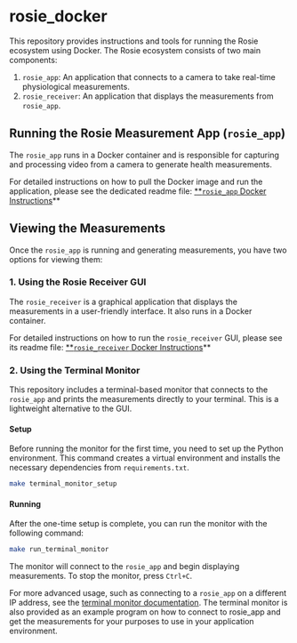# rosie_docker

This repository provides instructions and tools for running the Rosie ecosystem using Docker. The Rosie ecosystem consists of two main components:

1.  `rosie_app`: An application that connects to a camera to take real-time physiological measurements.
2.  `rosie_receiver`: An application that displays the measurements from `rosie_app`.

## Running the Rosie Measurement App (`rosie_app`)

The `rosie_app` runs in a Docker container and is responsible for capturing and processing video from a camera to generate health measurements.

For detailed instructions on how to pull the Docker image and run the application, please see the dedicated readme file:
[**`rosie_app` Docker Instructions](./rosie_app_docker_readme.md)**

## Viewing the Measurements

Once the `rosie_app` is running and generating measurements, you have two options for viewing them:

### 1. Using the Rosie Receiver GUI

The `rosie_receiver` is a graphical application that displays the measurements in a user-friendly interface. It also runs in a Docker container.

For detailed instructions on how to run the `rosie_receiver` GUI, please see its readme file:
[**`rosie_receiver` Docker Instructions](./rosie_receiver_docker_readme.md)**

### 2. Using the Terminal Monitor

This repository includes a terminal-based monitor that connects to the `rosie_app` and prints the measurements directly to your terminal. This is a lightweight alternative to the GUI.

#### Setup

Before running the monitor for the first time, you need to set up the Python environment. This command creates a virtual environment and installs the necessary dependencies from `requirements.txt`.

```bash
make terminal_monitor_setup
```

#### Running

After the one-time setup is complete, you can run the monitor with the following command:

```bash
make run_terminal_monitor
```

The monitor will connect to the `rosie_app` and begin displaying measurements. To stop the monitor, press `Ctrl+C`.

For more advanced usage, such as connecting to a `rosie_app` on a different IP address, see the [terminal monitor documentation](./terminal_monitor.md). The terminal monitor is also provided as an example program on how to connect to rosie_app and get the measurements for your purposes to use in your application environment.
